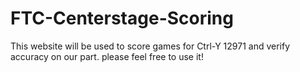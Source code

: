 # FTC-Centerstage-Scoring
This website will be used to score games for Ctrl-Y 12971 and verify accuracy on our part. please feel free to use it!

